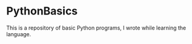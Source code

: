 # PythonBasics
This is a repository of basic Python programs, I wrote while learning the language. 
